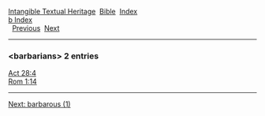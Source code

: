[Intangible Textual Heritage](../../index)  [Bible](../index) 
[Index](index)   
[b Index](_b_)  
  [Previous](c01069)  [Next](c01071) 

------------------------------------------------------------------------

### &lt;barbarians&gt; 2 entries

[Act 28:4](../kjv/act028.htm#004)  
[Rom 1:14](../kjv/rom001.htm#014)  

------------------------------------------------------------------------

[Next: barbarous (1)](c01071)
